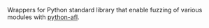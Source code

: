 Wrappers for Python standard library that enable fuzzing of various
modules with [python-afl](https://github.com/jwilk/python-afl).
